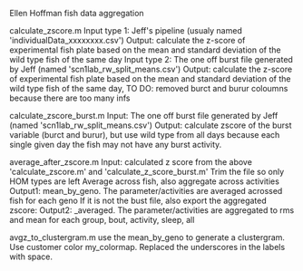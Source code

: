 Ellen Hoffman fish data aggregation

calculate_zscore.m
Input type 1: Jeff's pipeline (usualy named 'individualData_xxxxxxxx.csv')
Output: calculate the z-score of experimental fish plate based on the mean and standard deviation of the wild type fish of the same day
Input type 2: The one off burst file generated by Jeff (named 'scn1lab_rw_split_means.csv')
Output: calculate the z-score of experimental fish plate based on the mean and standard deviation of the wild type fish of the same day, TO DO: removed burct and burur coloumns because there are too many infs

calculate_zscore_burst.m
Input: The one off burst file generated by Jeff (named 'scn1lab_rw_split_means.csv')
Output: calculate zscore of the burst variable (burct and burur), but use wild type from all days because each single given day the fish may not have any burst activity.

average_after_zscore.m
Input: calculated z score from the above 'calculate_zscore.m' and 'calculate_z_score_burst.m'
Trim the file so only HOM types are left
Average across fish, also aggregate across activities
Output1: mean_by_geno. The parameter/activities are averaged acrossed fish for each geno
If it is not the bust file, also export the aggregated zscore:
Output2: _averaged. The parameter/activities are aggregated to rms and mean for each group, bout, activity, sleep, all

avgz_to_clustergram.m
use the mean_by_geno to generate a clustergram.
Use customer color my_colormap. Replaced the underscores in the labels with space.
